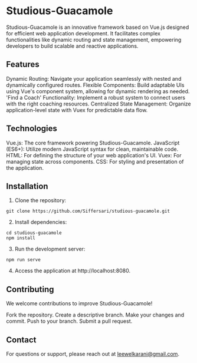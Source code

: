 # Studious-Guacamole

Studious-Guacamole is an innovative framework based on Vue.js designed for efficient web application development. It facilitates complex functionalities like dynamic routing and state management, empowering developers to build scalable and reactive applications.

## Features

Dynamic Routing: Navigate your application seamlessly with nested and dynamically configured routes.
Flexible Components: Build adaptable UIs using Vue's component system, allowing for dynamic rendering as needed.
'Find a Coach' Functionality: Implement a robust system to connect users with the right coaching resources.
Centralized State Management: Organize application-level state with Vuex for predictable data flow.
## Technologies

Vue.js: The core framework powering Studious-Guacamole.
JavaScript (ES6+): Utilize modern JavaScript syntax for clean, maintainable code.
HTML: For defining the structure of your web application's UI.
Vuex: For managing state across components.
CSS: For styling and presentation of the application.
## Installation

1. Clone the repository:

```
git clone https://github.com/Siffersari/studious-guacamole.git
```

2. Install dependencies:
```
cd studious-guacamole
npm install
```

3. Run the development server:
```
npm run serve
```

4. Access the application at http://localhost:8080.

 ## Contributing

We welcome contributions to improve Studious-Guacamole!

Fork the repository.
Create a descriptive branch.
Make your changes and commit.
Push to your branch.
Submit a pull request.

## Contact

For questions or support, please reach out at leewelkarani@gmail.com.
